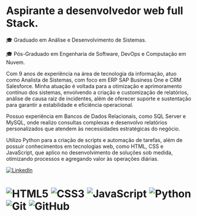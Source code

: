 # Aspirante a desenvolvedor web full Stack.

🎓 Graduado em Análise e Desenvolvimento de Sistemas.

🎓 Pós-Graduado em Engenharia de Software, DevOps e Computação em Nuvem.

Com 9 anos de experiência na área de tecnologia da informação, atuo como Analista de Sistemas, com foco em ERP SAP Business One e CRM Salesforce. Minha atuação é voltada para a otimização e aprimoramento contínuo dos sistemas, envolvendo a criação e customização de relatórios, análise de causa raiz de incidentes, além de oferecer suporte e sustentação para garantir a estabilidade e eficiência operacional.

Possuo experiência em Bancos de Dados Relacionais, como SQL Server e MySQL, onde realizo consultas complexas e desenvolvo relatórios personalizados que atendem às necessidades estratégicas do negócio.

Utilizo Python para a criação de scripts e automação de tarefas, além de possuir conhecimentos em tecnologias web, como HTML, CSS e JavaScript, que aplico no desenvolvimento de soluções sob medida, otimizando processos e agregando valor às operações diárias.

[![LinkedIn](https://img.shields.io/badge/LinkedIn-%230077B5.svg?logo=linkedin&logoColor=white)](https://www.linkedin.com/in/italosilv/)
# ![HTML5](https://img.shields.io/badge/html5-%23E34F26.svg?style=for-the-badge&logo=html5&logoColor=white) ![CSS3](https://img.shields.io/badge/css3-%231572B6.svg?style=for-the-badge&logo=css3&logoColor=white) ![JavaScript](https://img.shields.io/badge/javascript-%23323330.svg?style=for-the-badge&logo=javascript&logoColor=%23F7DF1E) ![Python](https://img.shields.io/badge/python-3670A0?style=for-the-badge&logo=python&logoColor=ffdd54) ![Git](https://img.shields.io/badge/git-%23F05033.svg?style=for-the-badge&logo=git&logoColor=white) ![GitHub](https://img.shields.io/badge/github-%23121011.svg?style=for-the-badge&logo=github&logoColor=white)
